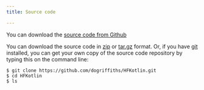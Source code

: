 ```yaml
---
title: Source code

---
```


You can download the [source code from Github](https://github.com/dogriffiths/HFKotlin)

You can download the source code in [zip](https://github.com/dogriffiths/HFKotlin/zipball/master) or [tar.gz](https://github.com/dogriffiths/HFKotlin/tarball/master) format. Or, if you have [git](http://www.git-scm.com/) installed, you can get your own copy of the  source code  repository by typing this on the command line:

    $ git clone https://github.com/dogriffiths/HFKotlin.git
    $ cd HFKotlin
    $ ls
